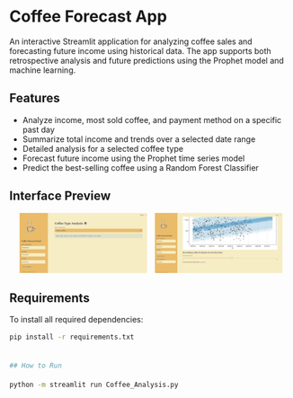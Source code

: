 # Coffee Forecast App

An interactive Streamlit application for analyzing coffee sales and forecasting future income using historical data. The app supports both retrospective analysis and future predictions using the Prophet model and machine learning.

## Features

-  Analyze income, most sold coffee, and payment method on a specific past day  
-  Summarize total income and trends over a selected date range  
-  Detailed analysis for a selected coffee type  
-  Forecast future income using the Prophet time series model  
-  Predict the best-selling coffee using a Random Forest Classifier  

##  Interface Preview

<p align="center">
  <img src="coffeeimg1.jpeg" alt="Coffee App Screenshot 1" width="45%" style="margin-right: 10px;"/>
  <img src="coffeeimg2.jpeg" alt="Coffee App Screenshot 2" width="45%"/>
</p>

##  Requirements

To install all required dependencies:

```bash
pip install -r requirements.txt


## How to Run

python -m streamlit run Coffee_Analysis.py

